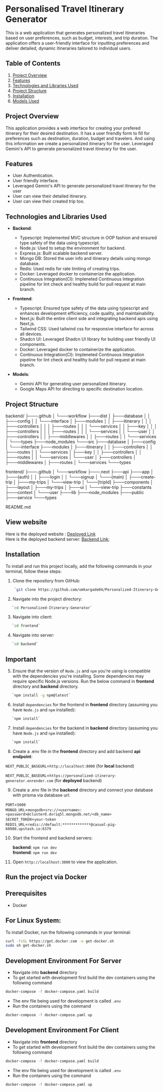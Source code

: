 # Personalised Travel Itinerary Generator

This is a web application that generates personalized travel itineraries based on user preferences, such as budget, interests, and trip duration. The application offers a user-friendly interface for inputting preferences and deliver detailed, dynamic itineraries tailored to individual users.

## Table of Contents

1. [Project Overview](#project-overview)
2. [Features](#features)
3. [Technologies and Libraries Used](#technologies-and-libraries-used)
4. [Project Structure](#project-structure)
5. [Installation](#installation)
6. [Models Used](#models-used)

## Project Overview

This application provides a web interface for creating your prefered itinerary for their desired destination. It has a user friendly form to fill for preferences such as destination, duration, budget and travelers. And using this information we create a personalized itinerary for the user. Leveraged Gemini's API to generate personalized travel itinerary for the user.

## Features

- User Authentication.
- User friendly interface.
- Leveraged Gemini's API to generate personalized travel itinerary for the user
- User can view their detailed itinerary.
- User can view their created trip too.

## Technologies and Libraries Used

- **Backend**:

  - Typescript: Implemented MVC structure in OOP fashion and ensured type safety of the data using typescript.
  - Node.js: Used to setup the environment for backend.
  - Express.js: Built scalable backend server.
  - Mongo DB: Stored the user info and itinerary details using mongo database.
  - Redis: Used redis for rate limiting of creating trips.
  - Docker: Leveraged docker to containerize the application.
  - Continuous Integration(CI): Impleneted Continuous Integration pipeline for lint check and healthy build for pull request at main branch.

- **Frontend**:

  - Typescript: Ensured type safety of the data using typescript and enhances development efficiency, code quality, and maintainability.
  - Next.js: Built the entire client side and integrating backend apis using Next.js.
  - Tailwind CSS: Used tailwind css for responsive interface for across all devices.
  - Shadcn UI: Leveraged Shadcn UI library for building user friendly UI components.
  - Docker: Leveraged docker to containerize the application.
  - Continuous Integration(CI): Impleneted Continuous Integration pipeline for lint check and healthy build for pull request at main branch.

- **Models**:
  - Gemini API for generating user personalized itinerary.
  - Google Maps API for directing to specific destination location.

## Project Structure

backend/
├───.github
│ └───workflow
├───dist
│ ├───database
│ │ ├───config
│ │ └───interface
│ ├───modules
│ │ ├───itinerary
│ │ │ ├───controllers
│ │ │ ├───routes
│ │ │ └───services
│ │ ├───key
│ │ │ ├───controllers
│ │ │ ├───routes
│ │ │ └───services
│ │ └───user
│ │ ├───controllers
│ │ ├───middlewares
│ │ ├───routes
│ │ └───services
│ └───types
├───node_modules
└───src
├───database
│ ├───config
│ └───interface
├───modules
│ ├───itinerary
│ │ ├───controllers
│ │ ├───routes
│ │ └───services
│ ├───key
│ │ ├───controllers
│ │ ├───routes
│ │ └───services
│ └───user
│ ├───controllers
│ ├───middlewares
│ ├───routes
│ └───services
└───types

frontend/
├───.github
│ └───workflow
├───.next
├───api
├───app
│ ├───(auth)
│ │ ├───login
│ │ └───signup
│ └───(main)
│ ├───create-trip
│ ├───my-trips
│ └───view-trip
│ └───[tripId]
├───components
│ ├───layout
│ ├───my-trips
│ ├───ui
│ └───view-trip
├───constants
├───context
│ └───user
├───lib
├───node_modules
├───public
├───service
└───types

README.md

## View website

Here is the deployed website : [Deployed Link](https://personalized-itinerary-generator.vercel.app/)<br>
Here is the deployed backend server: [Backend Link](https://personalized-itinerary-generator.onrender.com/);

## Installation

To install and run this project locally, add the following commands in your terminal, follow these steps:

1. Clone the repository from GitHub:

```bash
    `git clone https://github.com/omkargade04/Personalized-Itinerary-Generator.git`
```

2. Navigate into the project directory:

```bash
   `cd Personalized-Itinerary-Generator`
```

3. Navigate into client:

```bash
   `cd frontend`
```

4. Navigate into server:

```bash
   `cd backend`
```

## Important

5. Ensure that the version of `Node.js` and `npm` you're using is compatible with the dependencies you're installing. Some dependencies may require specific Node.js versions.
   Run the below command in **frontend** directory and **backend** directory.

```bash
   `npm install -g npm@latest`
```

6. Install `dependencies` for the frontend in **frontend** directory (assuming you have `Node.js` and `npm` installed):

```bash
   `npm install`
```

7. Install `dependencies` for the backend in **backend** directory (assuming you have `Node.js` and `npm` installed):

```bash
   `npm install`
```

8. Create a .env file in the **frontend** directory and add backend **api endpoint**:

`NEXT_PUBLIC_BASEURL`=`http://localhost:8000` (for **local** backend)

`NEXT_PUBLIC_BASEURL`=`https://personalized-itinerary-generator.onrender.com` (for **deployed** backend)

9. Create a .env file in the **backend** directory and connect your database with prisma via database url:

`PORT`=`5000` <br>
`MONGO_URL`=`mongodb+srv://<username>:<password>@cluster0.dvriq5l.mongodb.net/<db_name>` <br>
`SECRET_TOKEN`=`your-token` <br>
`REDIS_URL`=`redis://default:*************@casual-pig-60980.upstash.io:6379` <br>

10. Start the frontend and backend servers:

    **backend**: `npm run dev`<br>
    **frontend**: `npm run dev`

11. Open `http://localhost:3000` to view the application.

## Run the project via **Docker**

## Prerequisites

- Docker

## For Linux System:

To install Docker, run the following commands in your terminal:

```bash
curl -fsSL https://get.docker.com -o get-docker.sh
sudo sh get-docker.sh
```

## Development Environment For Server

- Navigate into **backend** directory
- To get started with development first build the dev containers using the following command

```bash
docker-compose -f docker-compose.yaml build
```

- The env file being used for development is called `.env`
- Run the containers using the command

```bash
docker-compose -f docker-compose.yaml up
```

## Development Environment For Client

- Navigate into **frontend** directory
- To get started with development first build the dev containers using the following command

```bash
docker-compose -f docker-compose.yaml build
```

- The env file being used for development is called `.env`
- Run the containers using the command

```bash
docker-compose -f docker-compose.yaml up
```
